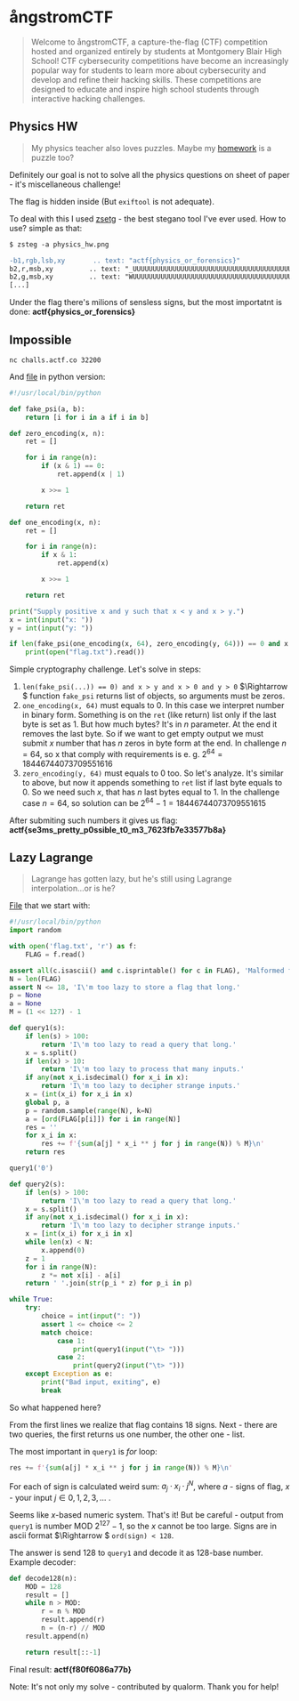 # ångstromCTF

>Welcome to ångstromCTF, a capture-the-flag (CTF) competition hosted and organized entirely by students at Montgomery Blair High School! CTF cybersecurity competitions have become an increasingly popular way for students to learn more about cybersecurity and develop and refine their hacking skills. These competitions are designed to educate and inspire high school students through interactive hacking challenges.

## Physics HW

> My physics teacher also loves puzzles. Maybe my [homework](./files/physics_hw.png) is a puzzle too?

Definitely our goal is not to solve all the physics questions on sheet of paper - it's miscellaneous challenge!

The flag is hidden inside (But `exiftool` is not adequate).

To deal with this I used [zsetg](https://github.com/zed-0xff/zsteg) - the best stegano tool I've ever used. How to use? simple as that:
```diff
$ zsteg -a physics_hw.png

-b1,rgb,lsb,xy       .. text: "actf{physics_or_forensics}"
b2,r,msb,xy         .. text: "_UUUUUUUUUUUUUUUUUUUUUUUUUUUUUUUUUUUUUUUUUUUUUUUUUUUUUUUUUUUUUUUUUUUUUUUUUUUUUUUUUUUUUUUUUUUUUUUUUUUUUUUUUUUUUUUUUUUUUUUUUUUUUUUUUUUUUUUUUUUUUUUUUUUUUUUUUUUUUUUUUUUUUUUUUUUUUUUUUUUUUUUUUUUUUUUUUUUUUUUUUUUUUUUUUUUUUUUUUUUUUUUUUUUUUUUUUUUUUU"
b2,g,msb,xy         .. text: "WUUUUUUUUUUUUUUUUUUUUUUUUUUUUUUUUUUUUUUUUUUUUUUUUUUUUUUUUUUUUUUUUUUUUUUUUUUUUUUUUUUUUUUUUUUUUUUUUUUUUUUUUUUUUUUUUUUUUUUUUUUUUUUUUUUUUUUUUUUUUUUUUUUUUUUUUUUUUUUUUUUUUUUUUUUUUUUUUUUUUUUUUUUUUUUUUUUUUUUUUUUUUUUUUUUUUUUUUUUUUUUUUUUUUUUUUUUUUUU"
[...]
```

Under the flag there's milions of sensless signs, but the most importatnt is done: **actf{physics_or_forensics}**

## Impossible
`nc challs.actf.co 32200`

And [file](./files/impossible.py) in python version:

```python
#!/usr/local/bin/python

def fake_psi(a, b):
    return [i for i in a if i in b]

def zero_encoding(x, n):
    ret = []

    for i in range(n):
        if (x & 1) == 0:
            ret.append(x | 1)

        x >>= 1

    return ret

def one_encoding(x, n):
    ret = []

    for i in range(n):
        if x & 1:
            ret.append(x)

        x >>= 1

    return ret

print("Supply positive x and y such that x < y and x > y.")
x = int(input("x: "))
y = int(input("y: "))

if len(fake_psi(one_encoding(x, 64), zero_encoding(y, 64))) == 0 and x > y and x > 0 and y > 0:
    print(open("flag.txt").read())

```

Simple cryptography challenge. Let's solve in steps:

1. `len(fake_psi(...)) == 0) and x > y and x > 0 and y > 0` $\Rightarrow $ function `fake_psi` returns list of objects, so arguments must be zeros.
2. `one_encoding(x, 64)` must equals to $0$. In this case we interpret number in binary form. Something is on the `ret` (like return) list only if the last byte is set as $1$. But how much bytes? It's in $n$ parameter. At the end it removes the last byte. So if we want to get empty output we must submit $x$ number that has $n$ zeros in byte form at the end. In challenge $n=64$, so x that comply with requirements is e. g. $2^{64} = 18446744073709551616$
3. `zero_encoding(y, 64)` must equals to $0$ too. So let's analyze. It's similar to above, but now it appends something to `ret` list if last byte equals to $0$. So we need such $x$, that has $n$ last bytes equal to $1$. In the challenge case $n=64$, so solution can be $2^{64} - 1 = 18446744073709551615$

After submiting such numbers it gives us flag: **actf{se3ms_pretty_p0ssible_t0_m3_7623fb7e33577b8a}**

## Lazy Lagrange 

>Lagrange has gotten lazy, but he's still using Lagrange interpolation...or is he?

[File](./files/lazylagrange.py) that we start with:

```python
#!/usr/local/bin/python
import random

with open('flag.txt', 'r') as f:
	FLAG = f.read()

assert all(c.isascii() and c.isprintable() for c in FLAG), 'Malformed flag'
N = len(FLAG)
assert N <= 18, 'I\'m too lazy to store a flag that long.'
p = None
a = None
M = (1 << 127) - 1

def query1(s):
	if len(s) > 100:
		return 'I\'m too lazy to read a query that long.'
	x = s.split()
	if len(x) > 10:
		return 'I\'m too lazy to process that many inputs.'
	if any(not x_i.isdecimal() for x_i in x):
		return 'I\'m too lazy to decipher strange inputs.'
	x = (int(x_i) for x_i in x)
	global p, a
	p = random.sample(range(N), k=N)
	a = [ord(FLAG[p[i]]) for i in range(N)]
	res = ''
	for x_i in x:
		res += f'{sum(a[j] * x_i ** j for j in range(N)) % M}\n'
	return res

query1('0')

def query2(s):
	if len(s) > 100:
		return 'I\'m too lazy to read a query that long.'
	x = s.split()
	if any(not x_i.isdecimal() for x_i in x):
		return 'I\'m too lazy to decipher strange inputs.'
	x = [int(x_i) for x_i in x]
	while len(x) < N:
		x.append(0)
	z = 1
	for i in range(N):
		z *= not x[i] - a[i]
	return ' '.join(str(p_i * z) for p_i in p)

while True:
	try:
		choice = int(input(": "))
		assert 1 <= choice <= 2
		match choice:
			case 1:
				print(query1(input("\t> ")))
			case 2:
				print(query2(input("\t> ")))
	except Exception as e:
		print("Bad input, exiting", e)
		break
```

So what happened here?

From the first lines we realize that flag contains 18 signs. Next - there are two queries, the first returns us one number, the other one - list. 

The most important in `query1` is *for* loop:
```python
res += f'{sum(a[j] * x_i ** j for j in range(N)) % M}\n'
```
For each of sign is calculated weird sum: $a_j \cdot x_i \cdot j^N$, where $a$ - signs of flag, $x$ - your input $j \in {0, 1, 2, 3, ...}$ .

Seems like $x$-based numeric system. That's it! But be careful - output from `query1` is number MOD $2^{127} -1$, so the $x$ cannot be too large. Signs are in ascii format $\Rightarrow $ `ord(sign) < 128`.

The answer is send 128 to `query1` and decode it as 128-base number. Example decoder:

```python
def decode128(n):
    MOD = 128
    result = []
    while n > MOD:
        r = n % MOD
        result.append(r)
        n = (n-r) // MOD
    result.append(n)

    return result[::-1]
```

Final result: **actf{f80f6086a77b}**

Note: It's not only my solve - contributed by qualorm. Thank you for help!